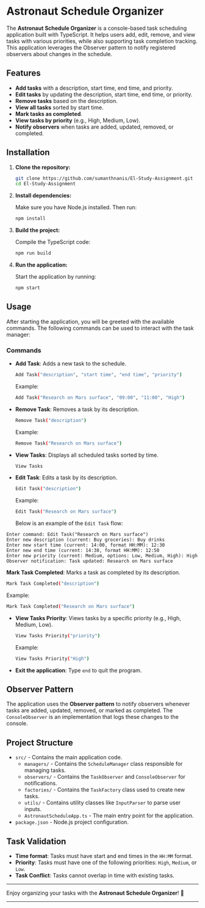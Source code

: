 # Astronaut Schedule Organizer

The **Astronaut Schedule Organizer** is a console-based task scheduling application built with TypeScript. It helps users add, edit, remove, and view tasks with various priorities, while also supporting task completion tracking. This application leverages the Observer pattern to notify registered observers about changes in the schedule.

## Features

- **Add tasks** with a description, start time, end time, and priority.
- **Edit tasks** by updating the description, start time, end time, or priority.
- **Remove tasks** based on the description.
- **View all tasks** sorted by start time.
- **Mark tasks as completed**.
- **View tasks by priority** (e.g., High, Medium, Low).
- **Notify observers** when tasks are added, updated, removed, or completed.

## Installation

1. **Clone the repository:**

    ```bash
    git clone https://github.com/sumanthnanis/El-Study-Assignment.git
    cd El-Study-Assignment
    ```

2. **Install dependencies:**

    Make sure you have Node.js installed. Then run:

    ```bash
    npm install
    ```

3. **Build the project:**

    Compile the TypeScript code:

    ```bash
    npm run build
    ```

4. **Run the application:**

    Start the application by running:

    ```bash
    npm start
    ```

## Usage

After starting the application, you will be greeted with the available commands. The following commands can be used to interact with the task manager:

### Commands

- **Add Task**: Adds a new task to the schedule.
  ```bash
  Add Task("description", "start time", "end time", "priority")
  ```
  Example:
  ```bash
  Add Task("Research on Mars surface", "09:00", "11:00", "High")
  ```

- **Remove Task**: Removes a task by its description.
  ```bash
  Remove Task("description")
  ```
  Example:
  ```bash
  Remove Task("Research on Mars surface")
  ```

- **View Tasks**: Displays all scheduled tasks sorted by time.
  ```bash
  View Tasks
  ```

- **Edit Task**: Edits a task by its description.
  ```bash
  Edit Task("description")
  ```
  Example:
  ```bash
  Edit Task("Research on Mars surface")
  ```
  Below is an example of the `Edit Task` flow:

```plaintext
Enter command: Edit Task("Research on Mars surface")
Enter new description (current: Buy groceries): Buy drinks
Enter new start time (current: 14:00, format HH:MM): 12:30
Enter new end time (current: 14:30, format HH:MM): 12:50
Enter new priority (current: Medium, options: Low, Medium, High): High
Observer notification: Task updated: Research on Mars surface

  ```
   **Mark Task Completed**: Marks a task as completed by its description.
  ```bash
  Mark Task Completed("description")
  ```
  Example:
  ```bash
  Mark Task Completed("Research on Mars surface")
  ```

- **View Tasks Priority**: Views tasks by a specific priority (e.g., High, Medium, Low).
  ```bash
  View Tasks Priority("priority")
  ```
  Example:
  ```bash
  View Tasks Priority("High")
  ```

- **Exit the application**: Type `end` to quit the program.

## Observer Pattern

The application uses the **Observer pattern** to notify observers whenever tasks are added, updated, removed, or marked as completed. The `ConsoleObserver` is an implementation that logs these changes to the console.

## Project Structure

- `src/` - Contains the main application code.
  - `managers/` - Contains the `ScheduleManager` class responsible for managing tasks.
  - `observers/` - Contains the `TaskObserver` and `ConsoleObserver` for notifications.
  - `factories/` - Contains the `TaskFactory` class used to create new tasks.
  - `utils/` - Contains utility classes like `InputParser` to parse user inputs.
  - `AstronautScheduleApp.ts` - The main entry point for the application.
- `package.json` - Node.js project configuration.

## Task Validation

- **Time format**: Tasks must have start and end times in the `HH:MM` format.
- **Priority**: Tasks must have one of the following priorities: `High`, `Medium`, or `Low`.
- **Task Conflict**: Tasks cannot overlap in time with existing tasks.


---

Enjoy organizing your tasks with the **Astronaut Schedule Organizer**! 🚀

---

